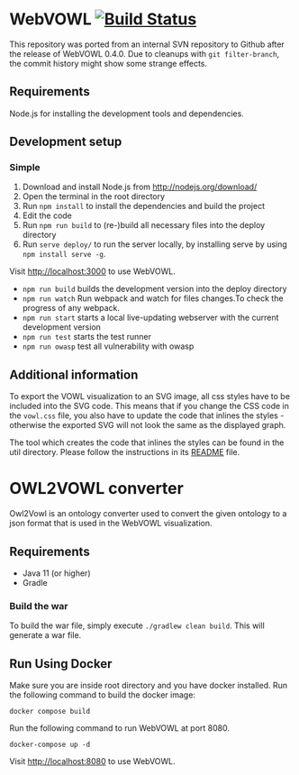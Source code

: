WebVOWL [![Build Status](https://travis-ci.org/VisualDataWeb/WebVOWL.svg?branch=master)](https://travis-ci.org/VisualDataWeb/WebVOWL)
=======

This repository was ported from an internal SVN repository to Github after the release of WebVOWL 0.4.0. Due to cleanups with `git filter-branch`, the commit history might show some strange effects.


Requirements
------------

Node.js for installing the development tools and dependencies.


Development setup
-----------------

### Simple ###
1. Download and install Node.js from http://nodejs.org/download/
2. Open the terminal in the root directory
3. Run `npm install` to install the dependencies and build the project
4. Edit the code
5. Run `npm run build` to (re-)build all necessary files into the deploy directory
6. Run `serve deploy/` to run the server locally, by installing serve by using `npm install serve -g`.

Visit [http://localhost:3000](http://localhost:3000) to use WebVOWL.
 
* `npm run build` builds the development version into the deploy directory
* `npm run watch` Run webpack and watch for files changes.To check the progress of any webpack.
* `npm run start` starts a local live-updating webserver with the current development version
* `npm run test` starts the test runner
* `npm run owasp` test all vulnerability with owasp


Additional information
----------------------

To export the VOWL visualization to an SVG image, all css styles have to be included into the SVG code.
This means that if you change the CSS code in the `vowl.css` file, you also have to update the code that
inlines the styles - otherwise the exported SVG will not look the same as the displayed graph.

The tool which creates the code that inlines the styles can be found in the util directory. Please
follow the instructions in its [README](util/VowlCssToD3RuleConverter/README.md) file.



OWL2VOWL converter 
==================

Owl2Vowl is an ontology converter used to convert the given ontology to a json format that is used in the WebVOWL visualization. 


Requirements
------------
*   Java 11 (or higher)
*   Gradle

### Build the war
To build the war file, simply execute `./gradlew clean build`. This will generate a war file.


Run Using Docker
------------
Make sure you are inside root directory and you have docker installed. Run the following command to build the docker image:

`docker compose build`

Run the following command to run WebVOWL at port 8080. 

`docker-compose up -d` 

Visit [http://localhost:8080](http://localhost:8080) to use WebVOWL.